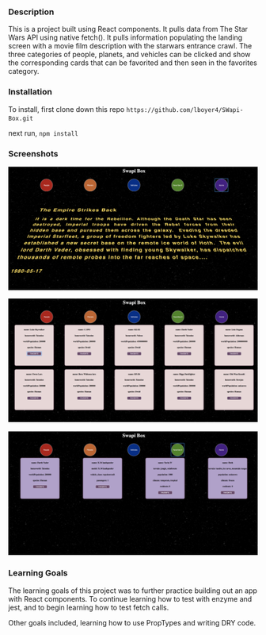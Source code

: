 ### Description

This is a project built using React components. It pulls data from The Star Wars API using native fetch(). It pulls information populating the landing screen with a movie film description with the starwars entrance crawl. The three categories of people, planets, and vehicles can be clicked and show the corresponding cards that can be favorited and then seen in the favorites category.  

### Installation

To install, first clone down this repo `https://github.com/lboyer4/SWapi-Box.git`

next run, `npm install`

### Screenshots

![image of project's landing page with starwars crawl](./src/images/LandingView.png)

![image of one of the project's category view](./src/images/categoryView.png)

![image of project's favorites view](./src/images/favoritesView.png)

### Learning Goals

The learning goals of this project was to further practice building out an app with React components. To continue learning how to test with enzyme and jest, and to begin learning how to test fetch calls. 

Other goals included, learning how to use PropTypes and writing DRY code. 